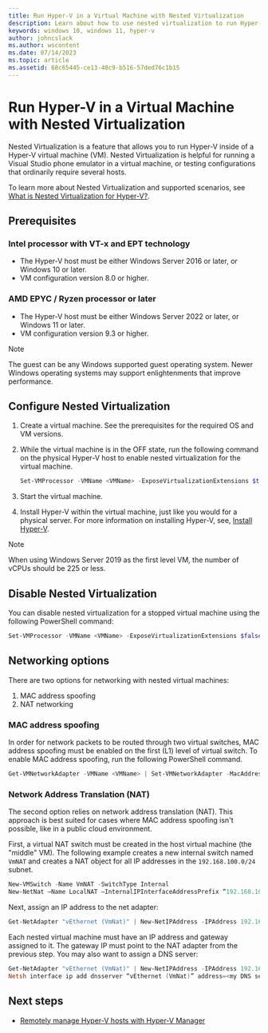 ```yaml
---
title: Run Hyper-V in a Virtual Machine with Nested Virtualization
description: Learn about how to use nested virtualization to run Hyper-V in a virtual machine to emulate configurations that normally require multiple hosts.
keywords: windows 10, windows 11, hyper-v
author: johncslack
ms.author: wscontent
ms.date: 07/14/2023
ms.topic: article
ms.assetid: 68c65445-ce13-40c9-b516-57ded76c1b15
---
```


# Run Hyper-V in a Virtual Machine with Nested Virtualization

Nested Virtualization is a feature that allows you to run Hyper-V inside of a Hyper-V virtual machine (VM). Nested Virtualization is helpful for running a Visual Studio phone emulator in a virtual machine, or testing configurations that ordinarily require several hosts.

To learn more about Nested Virtualization and supported scenarios, see [What is Nested Virtualization for Hyper-V?](nested-virtualization.md).

## Prerequisites

### Intel processor with VT-x and EPT technology

- The Hyper-V host must be either Windows Server 2016 or later, or Windows 10 or later.
- VM configuration version 8.0 or higher.

### AMD EPYC / Ryzen processor or later

- The Hyper-V host must be either Windows Server 2022 or later, or Windows 11 or later.
- VM configuration version 9.3 or higher.

>[!NOTE]
> The guest can be any Windows supported guest operating system. Newer Windows operating systems may support enlightenments that improve performance.

## Configure Nested Virtualization

1. Create a virtual machine. See the prerequisites for the required OS and VM versions.

1. While the virtual machine is in the OFF state, run the following command on the physical Hyper-V host to enable nested virtualization for the virtual machine.

   ```powershell
   Set-VMProcessor -VMName <VMName> -ExposeVirtualizationExtensions $true
   ```

1. Start the virtual machine.

1. Install Hyper-V within the virtual machine, just like you would for a physical server. For more information on installing Hyper-V, see, [Install Hyper-V](../quick-start/enable-hyper-v.md).

>[!NOTE]
> When using Windows Server 2019 as the first level VM, the number of vCPUs should be 225 or less.

## Disable Nested Virtualization

You can disable nested virtualization for a stopped virtual machine using the following PowerShell command:

```powershell
Set-VMProcessor -VMName <VMName> -ExposeVirtualizationExtensions $false
```

## Networking options

There are two options for networking with nested virtual machines:

1. MAC address spoofing
2. NAT networking

### MAC address spoofing

In order for network packets to be routed through two virtual switches, MAC address spoofing must be enabled on the first (L1) level of virtual switch. To enable MAC address spoofing, run the following PowerShell command.

```powershell
Get-VMNetworkAdapter -VMName <VMName> | Set-VMNetworkAdapter -MacAddressSpoofing On
```

### Network Address Translation (NAT)

The second option relies on network address translation (NAT). This approach is best suited for cases where MAC address spoofing isn't possible, like in a public cloud environment.

First, a virtual NAT switch must be created in the host virtual machine (the "middle" VM). The following example creates a new internal switch named `VmNAT` and creates a NAT object for all IP addresses in the `192.168.100.0/24` subnet.

```powershell
New-VMSwitch -Name VmNAT -SwitchType Internal
New-NetNat –Name LocalNAT –InternalIPInterfaceAddressPrefix “192.168.100.0/24”
```

Next, assign an IP address to the net adapter:

```powershell
Get-NetAdapter "vEthernet (VmNat)" | New-NetIPAddress -IPAddress 192.168.100.1 -AddressFamily IPv4 -PrefixLength 24
```

Each nested virtual machine must have an IP address and gateway assigned to it. The gateway IP must point to the NAT adapter from the previous step. You may also want to assign a DNS server:

```powershell
Get-NetAdapter "vEthernet (VmNat)" | New-NetIPAddress -IPAddress 192.168.100.2 -DefaultGateway 192.168.100.1 -AddressFamily IPv4 -PrefixLength 24
Netsh interface ip add dnsserver “vEthernet (VmNat)” address=<my DNS server>
```

## Next steps

- [Remotely manage Hyper-V hosts with Hyper-V Manager](/windows-server/virtualization/hyper-v/manage/remotely-manage-hyper-v-hosts)
